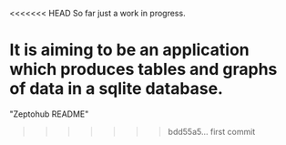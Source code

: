 <<<<<<< HEAD
So far just a work in progress.


It is aiming to be an application which produces tables and graphs of data in a sqlite database. 
=======
"Zeptohub README" 
>>>>>>> bdd55a5... first commit
